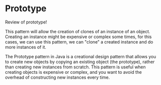 # Prototype
Review of prototype!

This pattern will allow the creation of clones of an instance of an object. Creating an instance might be expensive or complex some times, for this cases, we can use this pattern, we can "clone" a created instance and do more instances of it.

The Prototype pattern in Java is a creational design pattern that allows you to create new objects by copying an existing object (the prototype), rather than creating new instances from scratch. 
  This pattern is useful when creating objects is expensive or complex, and you want to avoid the overhead of constructing new instances every time.
